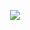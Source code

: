 <!--
**ViRu-ThE-ViRuS/ViRu-ThE-ViRuS** is a ✨ _special_ ✨ repository because its `README.md` (this file) appears on your GitHub profile.

Here are some ideas to get you started:

- 🔭 I’m currently working on ...
- 🌱 I’m currently learning ...
- 👯 I’m looking to collaborate on ...
- 🤔 I’m looking for help with ...
- 💬 Ask me about ...
- 📫 How to reach me: ...
- 😄 Pronouns: ...
- ⚡ Fun fact: ...
-->


<p align="center">
  <img src="https://github-readme-stats.vercel.app/api?username=ViRu-ThE-ViRuS&theme=tokyonight&bg_color=30,e96443,904e95&title_color=fff&text_color=edacfc" />
</p>
